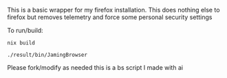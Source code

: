 This is a basic wrapper for my firefox installation. This does nothing else to firefox but removes telemetry and force some personal security settings

To run/build:

```nix build```

```./result/bin/JamingBrowser```

Please fork/modify as needed this is a bs script I made with ai
